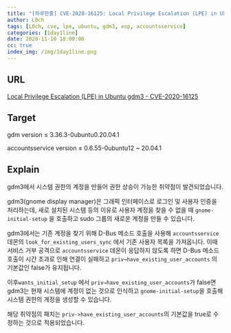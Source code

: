 ```yaml
---
title: "[하루한줄] CVE-2020-16125: Local Privilege Escalation (LPE) in Ubuntu gdm3"
author: L0ch
tags: [L0ch, cve, lpe, ubuntu, gdm3, eop, accountsservice]
categories: [1day1line]
date: 2020-11-10 18:00:00
cc: true
index_img: /img/1day1line.png
---
```


## URL 

[Local Privilege Escalation (LPE) in Ubuntu gdm3 - CVE-2020-16125](https://securitylab.github.com/advisories/GHSL-2020-202-gdm3-LPE-unresponsive-accounts-daemon)



## Target

gdm version ≤ 3.36.3-0ubuntu0.20.04.1

accountsservice version ≤ 0.6.55-0ubuntu12 ~ 20.04.1



## Explain

gdm3에서 시스템 권한의 계정을 만들어 권한 상승이 가능한 취약점이 발견되었습니다.

gdm3(gnome display manager)은 그래픽 인터페이스로 로그인 및 사용자 인증을 처리하는데, 새로 설치된 시스템 등의 이유로 사용자 계정을 찾을 수 없을 때 `gnome-initial-setup` 을 호출하고 sudo 그룹의 새로운 계정을 만들 수 있습니다.

gdm3에서는 기존 계정을 찾기 위해 D-Bus 메소드 호출을 사용해 `accountsservice` 데몬의 `look_for_existing_users_sync` 에서 기존 사용자 목록을 가져옵니다. 이때 서비스 거부 공격으로 `accountsservice` 데몬이 응답하지 않도록 하면 D-Bus 메소드 호출이 시간 초과로 인해 연결이 실패하고 `priv→have_existing_user_accounts` 의 기본값인 false가 유지됩니다.

이후`wants_initial_setup` 에서 `priv→have_existing_user_accounts`가 false면 gdm3는 현재 시스템에 계정이 없는 것으로 인식하고 `gnome-initial-setup`을 호출해 시스템 권한의 계정을 생성할 수 있습니다.



해당 취약점의 패치는 `priv->have_existing_user_accounts`의 기본값을 true로 수정하는 것으로 적용되었습니다.

